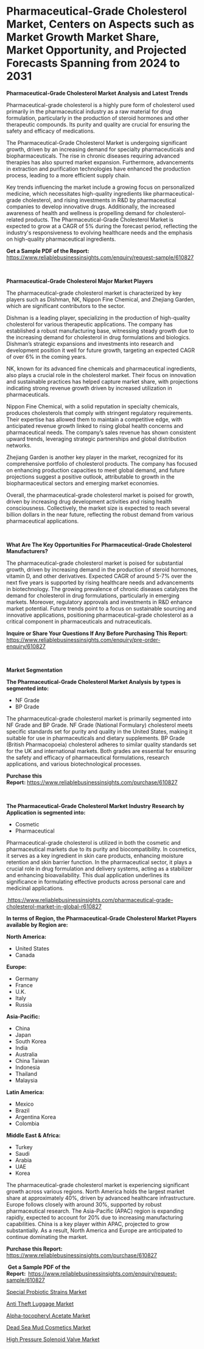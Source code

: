 <p><h1>Pharmaceutical-Grade Cholesterol Market, Centers on Aspects such as Market Growth Market Share, Market Opportunity, and Projected Forecasts Spanning from 2024 to 2031</h1></p><p><strong>Pharmaceutical-Grade Cholesterol Market Analysis and Latest Trends</strong></p>
<p><p>Pharmaceutical-grade cholesterol is a highly pure form of cholesterol used primarily in the pharmaceutical industry as a raw material for drug formulation, particularly in the production of steroid hormones and other therapeutic compounds. Its purity and quality are crucial for ensuring the safety and efficacy of medications.</p><p>The Pharmaceutical-Grade Cholesterol Market is undergoing significant growth, driven by an increasing demand for specialty pharmaceuticals and biopharmaceuticals. The rise in chronic diseases requiring advanced therapies has also spurred market expansion. Furthermore, advancements in extraction and purification technologies have enhanced the production process, leading to a more efficient supply chain.</p><p>Key trends influencing the market include a growing focus on personalized medicine, which necessitates high-quality ingredients like pharmaceutical-grade cholesterol, and rising investments in R&D by pharmaceutical companies to develop innovative drugs. Additionally, the increased awareness of health and wellness is propelling demand for cholesterol-related products. The Pharmaceutical-Grade Cholesterol Market is expected to grow at a CAGR of 5% during the forecast period, reflecting the industry's responsiveness to evolving healthcare needs and the emphasis on high-quality pharmaceutical ingredients.</p></p>
<p><strong>Get a Sample PDF of the Report:&nbsp;</strong> <a href="https://www.reliablebusinessinsights.com/enquiry/request-sample/610827?utm_campaign=1109&utm_medium=2&utm_source=Github&utm_content=ia&utm_term=29092024&utm_id=pharmaceutical-grade-cholesterol">https://www.reliablebusinessinsights.com/enquiry/request-sample/610827</a></p>
<p>&nbsp;</p>
<p><strong>Pharmaceutical-Grade Cholesterol Major Market Players</strong></p>
<p><p>The pharmaceutical-grade cholesterol market is characterized by key players such as Dishman, NK, Nippon Fine Chemical, and Zhejiang Garden, which are significant contributors to the sector. </p><p>Dishman is a leading player, specializing in the production of high-quality cholesterol for various therapeutic applications. The company has established a robust manufacturing base, witnessing steady growth due to the increasing demand for cholesterol in drug formulations and biologics. Dishman’s strategic expansions and investments into research and development position it well for future growth, targeting an expected CAGR of over 6% in the coming years.</p><p>NK, known for its advanced fine chemicals and pharmaceutical ingredients, also plays a crucial role in the cholesterol market. Their focus on innovation and sustainable practices has helped capture market share, with projections indicating strong revenue growth driven by increased utilization in pharmaceuticals. </p><p>Nippon Fine Chemical, with a solid reputation in specialty chemicals, produces cholesterols that comply with stringent regulatory requirements. Their expertise has allowed them to maintain a competitive edge, with anticipated revenue growth linked to rising global health concerns and pharmaceutical needs. The company’s sales revenue has shown consistent upward trends, leveraging strategic partnerships and global distribution networks.</p><p>Zhejiang Garden is another key player in the market, recognized for its comprehensive portfolio of cholesterol products. The company has focused on enhancing production capacities to meet global demand, and future projections suggest a positive outlook, attributable to growth in the biopharmaceutical sectors and emerging market economies.</p><p>Overall, the pharmaceutical-grade cholesterol market is poised for growth, driven by increasing drug development activities and rising health consciousness. Collectively, the market size is expected to reach several billion dollars in the near future, reflecting the robust demand from various pharmaceutical applications.</p></p>
<p>&nbsp;</p>
<p><strong>What Are The Key Opportunities For Pharmaceutical-Grade Cholesterol Manufacturers?</strong></p>
<p><p>The pharmaceutical-grade cholesterol market is poised for substantial growth, driven by increasing demand in the production of steroid hormones, vitamin D, and other derivatives. Expected CAGR of around 5-7% over the next five years is supported by rising healthcare needs and advancements in biotechnology. The growing prevalence of chronic diseases catalyzes the demand for cholesterol in drug formulations, particularly in emerging markets. Moreover, regulatory approvals and investments in R&D enhance market potential. Future trends point to a focus on sustainable sourcing and innovative applications, positioning pharmaceutical-grade cholesterol as a critical component in pharmaceuticals and nutraceuticals.</p></p>
<p><strong>Inquire or Share Your Questions If Any Before Purchasing This Report:</strong> <a href="https://www.reliablebusinessinsights.com/enquiry/pre-order-enquiry/610827?utm_campaign=1109&utm_medium=2&utm_source=Github&utm_content=ia&utm_term=29092024&utm_id=pharmaceutical-grade-cholesterol">https://www.reliablebusinessinsights.com/enquiry/pre-order-enquiry/610827</a></p>
<p>&nbsp;</p>
<p><strong>Market Segmentation</strong></p>
<p><strong>The Pharmaceutical-Grade Cholesterol Market Analysis by types is segmented into:</strong></p>
<p><ul><li>NF Grade</li><li>BP Grade</li></ul></p>
<p><p>The pharmaceutical-grade cholesterol market is primarily segmented into NF Grade and BP Grade. NF Grade (National Formulary) cholesterol meets specific standards set for purity and quality in the United States, making it suitable for use in pharmaceuticals and dietary supplements. BP Grade (British Pharmacopoeia) cholesterol adheres to similar quality standards set for the UK and international markets. Both grades are essential for ensuring the safety and efficacy of pharmaceutical formulations, research applications, and various biotechnological processes.</p></p>
<p><strong>Purchase this Report:&nbsp;</strong><a href="https://www.reliablebusinessinsights.com/purchase/610827?utm_campaign=1109&utm_medium=2&utm_source=Github&utm_content=ia&utm_term=29092024&utm_id=pharmaceutical-grade-cholesterol">https://www.reliablebusinessinsights.com/purchase/610827</a></p>
<p>&nbsp;</p>
<p><strong>The Pharmaceutical-Grade Cholesterol Market Industry Research by Application is segmented into:</strong></p>
<p><ul><li>Cosmetic</li><li>Pharmaceutical</li></ul></p>
<p><p>Pharmaceutical-grade cholesterol is utilized in both the cosmetic and pharmaceutical markets due to its purity and biocompatibility. In cosmetics, it serves as a key ingredient in skin care products, enhancing moisture retention and skin barrier function. In the pharmaceutical sector, it plays a crucial role in drug formulation and delivery systems, acting as a stabilizer and enhancing bioavailability. This dual application underlines its significance in formulating effective products across personal care and medicinal applications.</p></p>
<p><a href="https://www.reliablebusinessinsights.com/pharmaceutical-grade-cholesterol-market-in-global-r610827?utm_campaign=1109&utm_medium=2&utm_source=Github&utm_content=ia&utm_term=29092024&utm_id=pharmaceutical-grade-cholesterol">&nbsp;https://www.reliablebusinessinsights.com/pharmaceutical-grade-cholesterol-market-in-global-r610827</a></p>
<p><strong>In terms of Region, the Pharmaceutical-Grade Cholesterol Market Players available by Region are:</strong></p>
<p>
    <p> <strong> North America: </strong>
        <ul>
            <li>United States</li>
            <li>Canada</li>
        </ul>
        </p> 
    <p> <strong> Europe: </strong>
        <ul>
            <li>Germany</li>
            <li>France</li>
            <li>U.K.</li>
            <li>Italy</li>
            <li>Russia</li>
        </ul>
        </p> 
    <p> <strong> Asia-Pacific: </strong>
        <ul>
            <li>China</li>
            <li>Japan</li>
            <li>South Korea</li>
            <li>India</li>
            <li>Australia</li>
            <li>China Taiwan</li>
            <li>Indonesia</li>
            <li>Thailand</li>
            <li>Malaysia</li>
        </ul>
        </p> 
    <p> <strong> Latin America: </strong>
        <ul>
            <li>Mexico</li>
            <li>Brazil</li>
            <li>Argentina Korea</li>
            <li>Colombia</li>
        </ul>
        </p> 
    <p> <strong> Middle East & Africa: </strong>
        <ul>
            <li>Turkey</li>
            <li>Saudi</li>
            <li>Arabia</li>
            <li>UAE</li>
            <li>Korea</li>
        </ul>
    </p>
    </p>
<p><p>The pharmaceutical-grade cholesterol market is experiencing significant growth across various regions. North America holds the largest market share at approximately 40%, driven by advanced healthcare infrastructure. Europe follows closely with around 30%, supported by robust pharmaceutical research. The Asia-Pacific (APAC) region is expanding rapidly, expected to account for 20% due to increasing manufacturing capabilities. China is a key player within APAC, projected to grow substantially. As a result, North America and Europe are anticipated to continue dominating the market.</p></p>
<p><strong>Purchase this Report: </strong><a href="https://www.reliablebusinessinsights.com/purchase/610827?utm_campaign=1109&utm_medium=2&utm_source=Github&utm_content=ia&utm_term=29092024&utm_id=pharmaceutical-grade-cholesterol">https://www.reliablebusinessinsights.com/purchase/610827</a></p>
<p>&nbsp;<strong>Get a Sample PDF of the Report:&nbsp;&nbsp;</strong><a href="https://www.reliablebusinessinsights.com/enquiry/request-sample/610827?utm_campaign=1109&utm_medium=2&utm_source=Github&utm_content=ia&utm_term=29092024&utm_id=pharmaceutical-grade-cholesterol">https://www.reliablebusinessinsights.com/enquiry/request-sample/610827</a></p>
<p><strong></strong></p>
<p><p><a href="https://github.com/MarilynDouglas476/Market-Research-Report-List-1/blob/main/special-probiotic-strains-market.md?utm_campaign=1109&utm_medium=2&utm_source=Github&utm_content=ia&utm_term=29092024&utm_id=pharmaceutical-grade-cholesterol">Special Probiotic Strains Market</a></p><p><a href="https://www.linkedin.com/pulse/anti-theft-luggage-market-size-growth-trends-statistics-ibe0c?utm_campaign=1109&utm_medium=2&utm_source=Github&utm_content=ia&utm_term=29092024&utm_id=pharmaceutical-grade-cholesterol">Anti Theft Luggage Market</a></p><p><a href="https://github.com/FahadAhmed223/Market-Research-Report-List-1/blob/main/alpha-tocopheryl-acetate-market.md?utm_campaign=1109&utm_medium=2&utm_source=Github&utm_content=ia&utm_term=29092024&utm_id=pharmaceutical-grade-cholesterol">Alpha-tocopheryl Acetate Market</a></p><p><a href="https://www.linkedin.com/pulse/dead-sea-mud-cosmetics-market-size-growth-trends-statistics-ustrc?utm_campaign=1109&utm_medium=2&utm_source=Github&utm_content=ia&utm_term=29092024&utm_id=pharmaceutical-grade-cholesterol">Dead Sea Mud Cosmetics Market</a></p><p><a href="https://issuu.com/reportprime-2/docs/high-pressure-solenoid-valve-market_bf54b8dde79295?utm_campaign=1109&utm_medium=2&utm_source=Github&utm_content=ia&utm_term=29092024&utm_id=pharmaceutical-grade-cholesterol">High Pressure Solenoid Valve Market</a></p></p>
